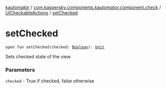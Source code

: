 [kautomator](../../index.md) / [com.kaspersky.components.kautomator.component.check](../index.md) / [UiCheckableActions](index.md) / [setChecked](./set-checked.md)

# setChecked

`open fun setChecked(checked: `[`Boolean`](https://kotlinlang.org/api/latest/jvm/stdlib/kotlin/-boolean/index.html)`): `[`Unit`](https://kotlinlang.org/api/latest/jvm/stdlib/kotlin/-unit/index.html)

Sets checked state of the view

### Parameters

`checked` - True if checked, false otherwise